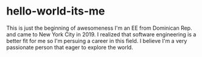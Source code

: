 # hello-world-its-me
This is just the beginning of awesomeness
I'm an EE from Dominican Rep. and came to New York City in 2019. I realized that software engineering is a better fit for me so I'm persuing a career in this field. 
I believe I'm a very passionate person that eager to explore the world.
